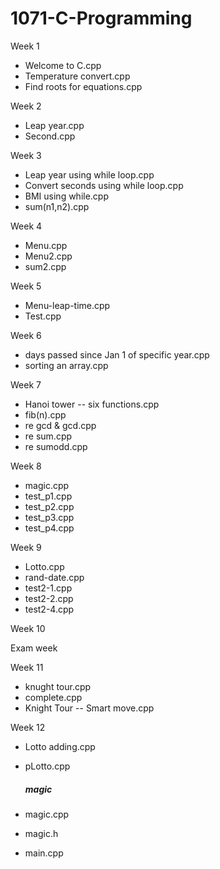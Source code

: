 # 1071-C-Programming

Week 1
* Welcome to C.cpp
* Temperature convert.cpp
* Find roots for equations.cpp

Week 2
* Leap year.cpp
* Second.cpp

Week 3
* Leap year using while loop.cpp
* Convert seconds using while loop.cpp
* BMI using while.cpp
* sum(n1,n2).cpp

Week 4
* Menu.cpp
* Menu2.cpp
* sum2.cpp

Week 5
* Menu-leap-time.cpp
* Test.cpp

Week 6
* days passed since Jan 1 of specific year.cpp
* sorting an array.cpp

Week 7
* Hanoi tower -- six functions.cpp
* fib(n).cpp
* re gcd & gcd.cpp
* re sum.cpp
* re sumodd.cpp

Week 8
* magic.cpp
* test_p1.cpp
* test_p2.cpp
* test_p3.cpp
* test_p4.cpp

Week 9
* Lotto.cpp
* rand-date.cpp
* test2-1.cpp
* test2-2.cpp
* test2-4.cpp

Week 10

Exam week



Week 11
* knught tour.cpp
* complete.cpp
* Knight Tour -- Smart move.cpp

Week 12
* Lotto adding.cpp
* pLotto.cpp

  ##### magic
*    magic.cpp
*    magic.h
*    main.cpp
#####

